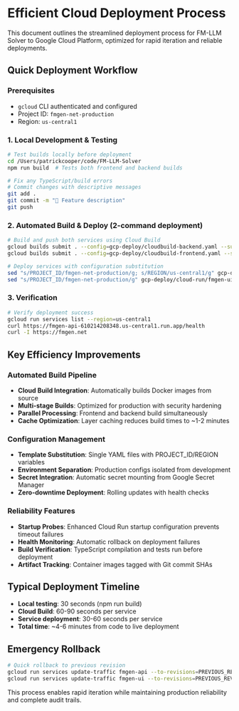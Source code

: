 # Efficient Cloud Deployment Process

This document outlines the streamlined deployment process for FM-LLM Solver to Google Cloud Platform, optimized for rapid iteration and reliable deployments.

## Quick Deployment Workflow

### Prerequisites
- `gcloud` CLI authenticated and configured
- Project ID: `fmgen-net-production`
- Region: `us-central1`

### 1. Local Development & Testing
```bash
# Test builds locally before deployment
cd /Users/patrickcooper/code/FM-LLM-Solver
npm run build  # Tests both frontend and backend builds

# Fix any TypeScript/build errors
# Commit changes with descriptive messages
git add .
git commit -m "🔧 Feature description"
git push
```

### 2. Automated Build & Deploy (2-command deployment)
```bash
# Build and push both services using Cloud Build
gcloud builds submit . --config=gcp-deploy/cloudbuild-backend.yaml --substitutions=_PROJECT_ID=fmgen-net-production
gcloud builds submit . --config=gcp-deploy/cloudbuild-frontend.yaml --substitutions=_PROJECT_ID=fmgen-net-production

# Deploy services with configuration substitution
sed "s/PROJECT_ID/fmgen-net-production/g; s/REGION/us-central1/g" gcp-deploy/cloud-run/fmgen-api.yaml | gcloud run services replace - --region=us-central1
sed "s/PROJECT_ID/fmgen-net-production/g" gcp-deploy/cloud-run/fmgen-ui.yaml | gcloud run services replace - --region=us-central1
```

### 3. Verification
```bash
# Verify deployment success
gcloud run services list --region=us-central1
curl https://fmgen-api-610214208348.us-central1.run.app/health
curl -I https://fmgen.net
```

## Key Efficiency Improvements

### Automated Build Pipeline
- **Cloud Build Integration**: Automatically builds Docker images from source
- **Multi-stage Builds**: Optimized for production with security hardening
- **Parallel Processing**: Frontend and backend build simultaneously
- **Cache Optimization**: Layer caching reduces build times to ~1-2 minutes

### Configuration Management
- **Template Substitution**: Single YAML files with PROJECT_ID/REGION variables
- **Environment Separation**: Production configs isolated from development
- **Secret Integration**: Automatic secret mounting from Google Secret Manager
- **Zero-downtime Deployment**: Rolling updates with health checks

### Reliability Features
- **Startup Probes**: Enhanced Cloud Run startup configuration prevents timeout failures
- **Health Monitoring**: Automatic rollback on deployment failures
- **Build Verification**: TypeScript compilation and tests run before deployment
- **Artifact Tracking**: Container images tagged with Git commit SHAs

## Typical Deployment Timeline
- **Local testing**: 30 seconds (npm run build)
- **Cloud Build**: 60-90 seconds per service
- **Service deployment**: 30-60 seconds per service
- **Total time**: ~4-6 minutes from code to live deployment

## Emergency Rollback
```bash
# Quick rollback to previous revision
gcloud run services update-traffic fmgen-api --to-revisions=PREVIOUS_REVISION=100 --region=us-central1
gcloud run services update-traffic fmgen-ui --to-revisions=PREVIOUS_REVISION=100 --region=us-central1
```

This process enables rapid iteration while maintaining production reliability and complete audit trails.
